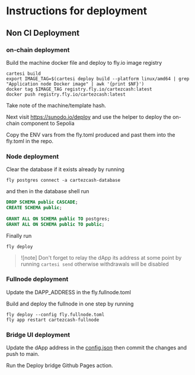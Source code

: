 # Instructions for deployment

## Non CI Deployment

### on-chain deployment

Build the machine docker file and deploy to fly.io image registry

```shell
cartesi build
export IMAGE_TAG=$(cartesi deploy build --platform linux/amd64 | grep "Application node Docker image" | awk '{print $NF}')
docker tag $IMAGE_TAG registry.fly.io/cartezcash:latest
docker push registry.fly.io/cartezcash:latest
```

Take note of the machine/template hash.

Next visit https://sunodo.io/deploy and use the helper to deploy the on-chain component to Sepolia

Copy the ENV vars from the fly.toml produced and past them into the fly.toml in the repo.

### Node deployment

Clear the database if it exists already by running

```shell
fly postgres connect -a cartezcash-database 
```

and then in the database shell run

```sql
DROP SCHEMA public CASCADE;
CREATE SCHEMA public;
     
GRANT ALL ON SCHEMA public TO postgres;
GRANT ALL ON SCHEMA public TO public;
```

Finally run

```shell
fly deploy
```

> ![note]
> Don't forget to relay the dApp its address at some point by running `cartesi send` otherwise withdrawals will be disabled

### Fullnode deployment

Update the DAPP_ADDRESS in the fly.fullnode.toml

Build and deploy the fullnode in one step by running

```shell
fly deploy --config fly.fullnode.toml 
fly app restart cartezcash-fullnode    
```

### Bridge UI deployment

Update the dApp address in the [config.json](./bridge-frontend/src/config.json) then commit the changes and push to main.

Run the Deploy bridge Github Pages action.